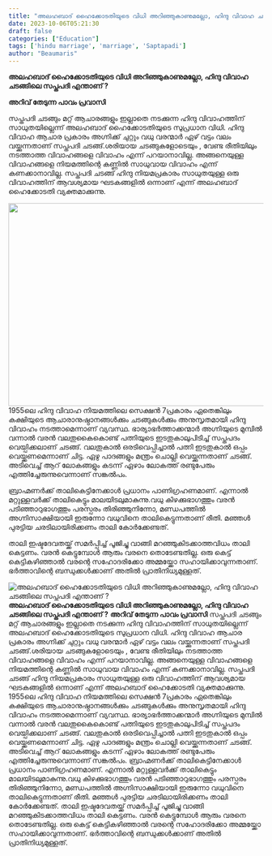 ```yaml
---
title: "അലഹബാദ് ഹൈക്കോടതിയുടെ വിധി അറിഞ്ഞുകാണുമല്ലോ, ഹിന്ദു വിവാഹ ചടങ്ങിലെ സപ്തപദി എന്താണ് ?"
date: 2023-10-06T05:21:30
draft: false
categories: ["Education"]
tags: ['hindu marriage', 'marriage', 'Saptapadi']
author: "Beaumaris"
---
```


<strong>അലഹബാദ് ഹൈക്കോടതിയുടെ വിധി അറിഞ്ഞുകാണുമല്ലോ, ഹിന്ദു വിവാഹ ചടങ്ങിലെ സപ്തപദി എന്താണ് ?</strong>

<strong>അറിവ് തേടുന്ന പാവം പ്രവാസി</strong>

സപ്തപദി ചടങ്ങും മറ്റ് ആചാരങ്ങളും ഇല്ലാതെ നടക്കുന്ന ഹിന്ദു വിവാഹത്തിന് സാധുതയില്ലെന്ന് അലഹബാദ് ഹൈക്കോടതിയുടെ സുപ്രധാന വിധി. ഹിന്ദു വിവാഹ ആചാര പ്രകാരം അഗ്നിക്ക് ചുറ്റും വധു വരന്മാര്‍ ഏഴ് വട്ടം വലം വയ്ക്കുന്നതാണ് സപ്തപദി ചടങ്ങ്.ശരിയായ ചടങ്ങുകളോടെയും , വേണ്ട രീതിയിലും നടത്താത്ത വിവാഹങ്ങളെ വിവാഹം എന്ന് പറയാനാവില്ല. അങ്ങനെയുള്ള വിവാഹങ്ങളെ നിയമത്തിന്റെ കണ്ണില്‍ സാധുവായ വിവാഹം എന്ന് കണക്കാനാവില്ല. സപ്തപദി ചടങ്ങ് ഹിന്ദു നിയമപ്രകാരം സാധുതയുള്ള ഒരു വിവാഹത്തിന് ആവശ്യമായ ഘടകങ്ങളില്‍ ഒന്നാണ് എന്ന് അലഹബാദ് ഹൈക്കോടതി വ്യക്തമാക്കുന്നു.

<img class="alignnone size-full wp-image-423762" src="https://cdn.boolokam.com/articles/2023/10/fwfwwff.jpg" alt="" width="600" height="400" />1955ലെ ഹിന്ദു വിവാഹ നിയമത്തിലെ സെക്ഷൻ 7പ്രകാരം ഏതെങ്കിലും കക്ഷിയുടെ ആചാരാനുഷ്ഠാനങ്ങൾക്കും ചടങ്ങുകൾക്കും അനുസൃതമായി ഹിന്ദു വിവാഹം നടത്താമെന്നാണ് വ്യവസ്ഥ.
ഭാര്യാഭര്‍ത്താക്കന്മാര്‍ അഗ്നിയുടെ മുമ്പില്‍ വന്നാല്‍ വരന്‍ വലതുകൈകൊണ്ട് പത്നിയുടെ ഇടതുകാലുപിടിച്ച് സപ്തപദം വെയ്പിക്കലാണ് ചടങ്ങ്‌. വലതുകാല്‍ ഒരടിവെപ്പിച്ചാല്‍ പത്നി ഇടതുകാല്‍ ഒപ്പം വെയ്ക്കണമെന്നാണ് ചിട്ട. ഏഴു പാദങ്ങളും മന്ത്രം ചൊല്ലി വെയ്ക്കുന്നതാണ് ചടങ്ങ്‌. അടിവെച്ച് ആറ് ലോകങ്ങളും കടന്ന് ഏഴാം ലോകത്ത് രണ്ടുപേരും എത്തിച്ചേരുന്നുവെന്നാണ് സങ്കല്‍പം.

ബ്രാഹ്മണര്‍ക്ക് താലികെട്ടിനേക്കാള്‍ പ്രധാനം പാണിഗ്രഹണമാണ്‌. എന്നാല്‍ മറ്റുള്ളവര്‍ക്ക് താലികെട്ടും മാലയിടലുമാകുന്നു.വധു കിഴക്കുഭാഗത്തും വരന്‍ പടിഞ്ഞാറുഭാഗത്തും പരസ്പരം തിരിഞ്ഞുനിന്നോ, മണ്ഡപത്തില്‍ അഗ്നിസാക്ഷിയായി ഇരുന്നോ വധുവിനെ താലികെട്ടുന്നതാണ് രീതി. മഞ്ഞള്‍ പുരട്ടിയ ചരടിലായിരിക്കണം താലി കോര്‍ക്കേണ്ടത്.

താലി ഇഷ്ടദേവതയ്ക്ക് സമര്‍പ്പിച്ച്‌ പൂജിച്ചു വാങ്ങി മറഞ്ഞുകിടക്കാത്തവിധം താലി കെട്ടണം. വരന്‍ കെട്ടുമ്പോള്‍ ആരും വരനെ തൊടേണ്ടതില്ല. ഒരു കെട്ട് കെട്ടികഴിഞ്ഞാല്‍ വരന്റെ സഹോദരിക്കോ അമ്മയ്ക്കോ സഹായിക്കാവുന്നതാണ്. ഭര്‍ത്താവിന്റെ ബന്ധുക്കള്‍ക്കാണ് അതില്‍ പ്രാതിനിധ്യമുള്ളത്.


![അലഹബാദ് ഹൈക്കോടതിയുടെ വിധി അറിഞ്ഞുകാണുമല്ലോ, ഹിന്ദു വിവാഹ ചടങ്ങിലെ സപ്തപദി എന്താണ് ?](https://cdn.boolokam.com/articles/2023/10/fwfwwff.jpg)**അലഹബാദ് ഹൈക്കോടതിയുടെ വിധി അറിഞ്ഞുകാണുമല്ലോ, ഹിന്ദു വിവാഹ ചടങ്ങിലെ സപ്തപദി എന്താണ് ?** **അറിവ് തേടുന്ന പാവം പ്രവാസി** സപ്തപദി ചടങ്ങും മറ്റ് ആചാരങ്ങളും ഇല്ലാതെ നടക്കുന്ന ഹിന്ദു വിവാഹത്തിന് സാധുതയില്ലെന്ന് അലഹബാദ് ഹൈക്കോടതിയുടെ സുപ്രധാന വിധി. ഹിന്ദു വിവാഹ ആചാര പ്രകാരം അഗ്നിക്ക് ചുറ്റും വധു വരന്മാര്‍ ഏഴ് വട്ടം വലം വയ്ക്കുന്നതാണ് സപ്തപദി ചടങ്ങ്.ശരിയായ ചടങ്ങുകളോടെയും , വേണ്ട രീതിയിലും നടത്താത്ത വിവാഹങ്ങളെ വിവാഹം എന്ന് പറയാനാവില്ല. അങ്ങനെയുള്ള വിവാഹങ്ങളെ നിയമത്തിന്റെ കണ്ണില്‍ സാധുവായ വിവാഹം എന്ന് കണക്കാനാവില്ല. സപ്തപദി ചടങ്ങ് ഹിന്ദു നിയമപ്രകാരം സാധുതയുള്ള ഒരു വിവാഹത്തിന് ആവശ്യമായ ഘടകങ്ങളില്‍ ഒന്നാണ് എന്ന് അലഹബാദ് ഹൈക്കോടതി വ്യക്തമാക്കുന്നു. 1955ലെ ഹിന്ദു വിവാഹ നിയമത്തിലെ സെക്ഷൻ 7പ്രകാരം ഏതെങ്കിലും കക്ഷിയുടെ ആചാരാനുഷ്ഠാനങ്ങൾക്കും ചടങ്ങുകൾക്കും അനുസൃതമായി ഹിന്ദു വിവാഹം നടത്താമെന്നാണ് വ്യവസ്ഥ. ഭാര്യാഭര്‍ത്താക്കന്മാര്‍ അഗ്നിയുടെ മുമ്പില്‍ വന്നാല്‍ വരന്‍ വലതുകൈകൊണ്ട് പത്നിയുടെ ഇടതുകാലുപിടിച്ച് സപ്തപദം വെയ്പിക്കലാണ് ചടങ്ങ്‌. വലതുകാല്‍ ഒരടിവെപ്പിച്ചാല്‍ പത്നി ഇടതുകാല്‍ ഒപ്പം വെയ്ക്കണമെന്നാണ് ചിട്ട. ഏഴു പാദങ്ങളും മന്ത്രം ചൊല്ലി വെയ്ക്കുന്നതാണ് ചടങ്ങ്‌. അടിവെച്ച് ആറ് ലോകങ്ങളും കടന്ന് ഏഴാം ലോകത്ത് രണ്ടുപേരും എത്തിച്ചേരുന്നുവെന്നാണ് സങ്കല്‍പം. ബ്രാഹ്മണര്‍ക്ക് താലികെട്ടിനേക്കാള്‍ പ്രധാനം പാണിഗ്രഹണമാണ്‌. എന്നാല്‍ മറ്റുള്ളവര്‍ക്ക് താലികെട്ടും മാലയിടലുമാകുന്നു.വധു കിഴക്കുഭാഗത്തും വരന്‍ പടിഞ്ഞാറുഭാഗത്തും പരസ്പരം തിരിഞ്ഞുനിന്നോ, മണ്ഡപത്തില്‍ അഗ്നിസാക്ഷിയായി ഇരുന്നോ വധുവിനെ താലികെട്ടുന്നതാണ് രീതി. മഞ്ഞള്‍ പുരട്ടിയ ചരടിലായിരിക്കണം താലി കോര്‍ക്കേണ്ടത്. താലി ഇഷ്ടദേവതയ്ക്ക് സമര്‍പ്പിച്ച്‌ പൂജിച്ചു വാങ്ങി മറഞ്ഞുകിടക്കാത്തവിധം താലി കെട്ടണം. വരന്‍ കെട്ടുമ്പോള്‍ ആരും വരനെ തൊടേണ്ടതില്ല. ഒരു കെട്ട് കെട്ടികഴിഞ്ഞാല്‍ വരന്റെ സഹോദരിക്കോ അമ്മയ്ക്കോ സഹായിക്കാവുന്നതാണ്. ഭര്‍ത്താവിന്റെ ബന്ധുക്കള്‍ക്കാണ് അതില്‍ പ്രാതിനിധ്യമുള്ളത്.
